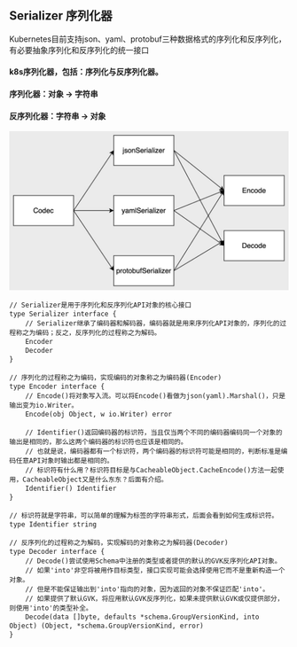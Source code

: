 ## Serializer 序列化器


Kubernetes目前支持json、yaml、protobuf三种数据格式的序列化和反序列化，有必要抽象序列化和反序列化的统一接口
#### k8s序列化器，包括：序列化与反序列化器。
#### 序列化器：对象 -> 字符串
#### 反序列化器：字符串 -> 对象

![](https://github.com/googs1025/k8s-client-go-api-demo/blob/main/image/serializer.jpg?raw=true)

```bigquery
// Serializer是用于序列化和反序列化API对象的核心接口
type Serializer interface {
    // Serializer继承了编码器和解码器，编码器就是用来序列化API对象的，序列化的过程称之为编码；反之，反序列化的过程称之为解码。
	Encoder
	Decoder
}
 
// 序列化的过程称之为编码，实现编码的对象称之为编码器(Encoder)
type Encoder interface {
    // Encode()将对象写入流。可以将Encode()看做为json(yaml).Marshal()，只是输出变为io.Writer。
	Encode(obj Object, w io.Writer) error
 
    // Identifier()返回编码器的标识符，当且仅当两个不同的编码器编码同一个对象的输出是相同的，那么这两个编码器的标识符也应该是相同的。
    // 也就是说，编码器都有一个标识符，两个编码器的标识符可能是相同的，判断标准是编码任意API对象时输出都是相同的。
    // 标识符有什么用？标识符目标是与CacheableObject.CacheEncode()方法一起使用，CacheableObject又是什么东东？后面有介绍。
	Identifier() Identifier
}
 
// 标识符就是字符串，可以简单的理解为标签的字符串形式，后面会看到如何生成标识符。
type Identifier string
 
// 反序列化的过程称之为解码，实现解码的对象称之为解码器(Decoder)
type Decoder interface {
    // Decode()尝试使用Schema中注册的类型或者提供的默认的GVK反序列化API对象。
    // 如果'into'非空将被用作目标类型，接口实现可能会选择使用它而不是重新构造一个对象。
    // 但是不能保证输出到'into'指向的对象，因为返回的对象不保证匹配'into'。
    // 如果提供了默认GVK，将应用默认GVK反序列化，如果未提供默认GVK或仅提供部分，则使用'into'的类型补全。
	Decode(data []byte, defaults *schema.GroupVersionKind, into Object) (Object, *schema.GroupVersionKind, error)
}

```
